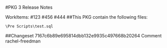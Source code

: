 #PKG 3 Release Notes

WorkItems:
#123
#456
#444
##This PKG contain the following files:
```
\Pre Scripts\test.sql
```

##Changeset 7167c6b89e695814dbb132e9935c497668b20264 Comment
rachel-freedman
